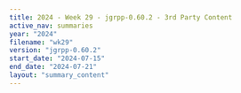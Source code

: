 ```yaml
---
title: 2024 - Week 29 - jgrpp-0.60.2 - 3rd Party Content
active_nav: summaries
year: "2024"
filename: "wk29"
version: "jgrpp-0.60.2"
start_date: "2024-07-15"
end_date: "2024-07-21"
layout: "summary_content"
---
```

